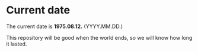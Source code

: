 # Current date

The current date is **1975.08.12.** (YYYY.MM.DD.)

This repository will be good when the world ends, so we will know how long it lasted.